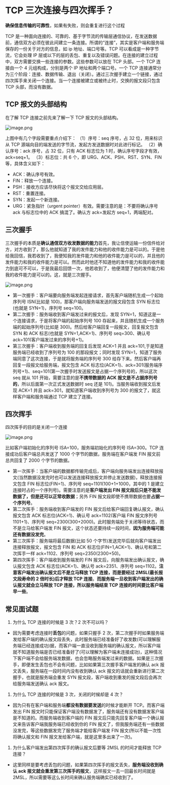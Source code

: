 # TCP 三次连接与四次挥手？

**确保信息传输的可靠性**，如果有失败，则会重复进行这个过程

TCP 是一种面向连接的、可靠的、基于字节流的传输层通信协议，在发送数据前，通信双方必须在彼此间建立一条连接。所谓的“连接”，其实是客户端和服务端保存的一份关于对方的信息，如 ip 地址、端口号等。TCP 可以看成是一种字节流，它会处理 IP 层或以下的层的丢包、重复以及错误问题。在连接的建立过程中，双方需要交换一些连接的参数。这些参数可以放在 TCP 头部。一个 TCP 连接由一个 4 元组构成，分别是两个 IP 地址和两个端口号。一个 TCP 连接通常分为三个阶段：连接、数据传输、退出（关闭）。通过三次握手建立一个链接，通过四次挥手来关闭一个连接。当一个连接被建立或被终止时，交换的报文段只包含 TCP 头部，而没有数据。

## TCP 报文的头部结构

在了解 TCP 连接之前先来了解一下 TCP 报文的头部结构。

![image.png](https://p6-juejin.byteimg.com/tos-cn-i-k3u1fbpfcp/df7a0e3bc0584786b30c01711e1d4020~tplv-k3u1fbpfcp-watermark.image?)

上图中有几个字段需要重点介绍下： （1）序号：seq 序号，占 32 位，用来标识从 TCP 源端向目的端发送的字节流，发起方发送数据时对此进行标记。 （2）确认序号：ack 序号，占 32 位，只有 ACK 标志位为 1 时，确认序号字段才有效，ack=seq+1。 （3）标志位：共 6 个，即 URG、ACK、PSH、RST、SYN、FIN 等，具体含义如下：

- ACK：确认序号有效。
- FIN：释放一个连接。
- PSH：接收方应该尽快将这个报文交给应用层。
- RST：重置连接。
- SYN：发起一个新连接。
- URG：紧急指针（urgent pointer）有效。需要注意的是：不要将确认序号 ack 与标志位中的 ACK 搞混了。确认方 ack=发起方 seq+1，两端配对。

## 三次握手

三次握手的本质是**确认通信双方收发数据的能力**首先，我让信使运输一份信件给对方，对方收到了，那么他就知道了我的发件能力和他的收件能力是可以的。于是他给我回信，我若收到了，我便知我的发件能力和他的收件能力是可以的，并且他的发件能力和我的收件能力是可以。然而此时他还不知道他的发件能力和我的收件能力到底可不可以，于是我最后回馈一次，他若收到了，他便清楚了他的发件能力和我的收件能力是可以的。这，就是三次握手。

![image.png](https://p1-juejin.byteimg.com/tos-cn-i-k3u1fbpfcp/d0e4b86741c244609b205bcfd6cc850d~tplv-k3u1fbpfcp-watermark.image?)

- 第一次握手：客户端要向服务端发起连接请求，首先客户端随机生成一个起始序列号 ISN(比如是 100)，那客户端向服务端发送的报文段包含 SYN 标志位(也就是 SYN=1)，序列号 seq=100。
- 第二次握手：服务端收到客户端发过来的报文后，发现 SYN=1，知道这是一个连接请求，于是将客户端的起始序列号 100 存起来，并且随机生成一个服务端的起始序列号(比如是 300)。然后给客户端回复一段报文，回复报文包含 SYN 和 ACK 标志(也就是 SYN=1,ACK=1)、序列号 seq=300、确认号 ack=101(客户端发过来的序列号+1)。
- 第三次握手：客户端收到服务端的回复后发现 ACK=1 并且 ack=101,于是知道服务端已经收到了序列号为 100 的那段报文；同时发现 SYN=1，知道了服务端同意了这次连接，于是就将服务端的序列号 300 给存下来。然后客户端再回复一段报文给服务端，报文包含 ACK 标志位(ACK=1)、ack=301(服务端序列号+1)、seq=101(第一次握手时发送报文是占据一个序列号的，所以这次 seq 就从 101 开始，需要注意的是**不携带数据的 ACK 报文是不占据序列号的**，所以后面第一次正式发送数据时 seq 还是 101)。当服务端收到报文后发现 ACK=1 并且 ack=301，就知道客户端收到序列号为 300 的报文了，就这样客户端和服务端通过 TCP 建立了连接。

## 四次挥手

四次挥手的目的是关闭一个连接

![image.png](https://p9-juejin.byteimg.com/tos-cn-i-k3u1fbpfcp/24e195a21ca047498b2fcdcd690b9010~tplv-k3u1fbpfcp-watermark.image?)

比如客户端初始化的序列号 ISA=100，服务端初始化的序列号 ISA=300。TCP 连接成功后客户端总共发送了 1000 个字节的数据，服务端在客户端发 FIN 报文前总共回复了 2000 个字节的数据。

- 第一次挥手：当客户端的数据都传输完成后，客户端向服务端发出连接释放报文(当然数据没发完时也可以发送连接释放报文并停止发送数据)，释放连接报文包含 FIN 标志位(FIN=1)、序列号 seq=1101(100+1+1000，其中的 1 是建立连接时占的一个序列号)。需要注意的是**客户端发出 FIN 报文段后只是不能发数据了，但是还可以正常收数据**；另外 FIN 报文段即使不携带数据也要**占据一个序列号**。
- 第二次挥手：服务端收到客户端发的 FIN 报文后给客户端回复确认报文，确认报文包含 ACK 标志位(ACK=1)、确认号 ack=1102(客户端 FIN 报文序列号 1101+1)、序列号 seq=2300(300+2000)。此时服务端处于关闭等待状态，而不是立马给客户端发 FIN 报文，这个状态还要持续一段时间，**因为服务端可能还有数据没发完**。
- 第三次挥手：服务端将最后数据(比如 50 个字节)发送完毕后就向客户端发出连接释放报文，报文包含 FIN 和 ACK 标志位(FIN=1,ACK=1)、确认号和第二次挥手一样 ack=1102、序列号 seq=2350(2300+50)。
- 第四次挥手：客户端收到服务端发的 FIN 报文后，向服务端发出确认报文，确认报文包含 ACK 标志位(ACK=1)、确认号 ack=2351、序列号 seq=1102。**注意客户端发出确认报文后不是立马释放 TCP 连接，而是要经过 2MSL(最长报文段寿命的 2 倍时长)后才释放 TCP 连接**。**而服务端一旦收到客户端发出的确认报文就会立马释放 TCP 连接，所以服务端结束 TCP 连接的时间要比客户端早一些**。

## 常见面试题

1. 为什么 TCP 连接的时候是 3 次？2 次不可以吗？

- 因为需要考虑连接时**丢包**的问题，如果只握手 2 次，第二次握手时如果服务端发给客户端的确认报文段丢失，此时服务端已经准备好了收发数(可以理解服务端已经连接成功)据，而客户端一直没收到服务端的确认报文，所以客户端就不知道服务端是否已经准备好了(可以理解为客户端未连接成功)，这种情况下客户端不会给服务端发数据，也会忽略服务端发过来的数据。如果是三次握手，即便发生丢包也不会有问题，比如如果第三次握手客户端发的确认 ack 报文丢失，服务端在一段时间内没有收到确认 ack 报文的话就会重新进行第二次握手，也就是服务端会重发 SYN 报文段，客户端收到重发的报文段后会再次给服务端发送确认 ack 报文。

1. 为什么 TCP 连接的时候是 3 次，关闭的时候却是 4 次？

- 因为只有在客户端和服务端**都没有数据要发送**的时候才能断开 TCP。而客户端发出 FIN 报文时只能保证客户端没有数据发了，服务端还有没有数据发客户端是不知道的。而服务端收到客户端的 FIN 报文后只能先回复客户端一个确认报文来告诉客户端我服务端已经收到你的 FIN 报文了，但我服务端还有一些数据没发完，等这些数据发完了服务端才能给客户端发 FIN 报文(所以不能一次性将确认报文和 FIN 报文发给客户端，就是这里多出来了一次)。

1. 为什么客户端发出第四次挥手的确认报文后要等 2MSL 的时间才能释放 TCP 连接？

- 这里同样是要考虑丢包的问题，如果第四次挥手的报文丢失，**服务端没收到确认 ack 报文就会重发第三次挥手的报文**，这样报文一去一回最长时间就是 2MSL，所以需要等这么长时间来确认服务端确实已经收到了。
